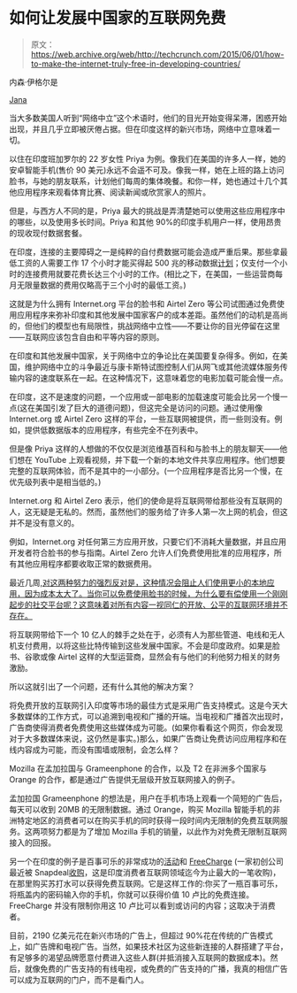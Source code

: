 # 如何让发展中国家的互联网免费 

> 原文：<https://web.archive.org/web/http://techcrunch.com/2015/06/01/how-to-make-the-internet-truly-free-in-developing-countries/>

内森·伊格尔是

[Jana](https://web.archive.org/web/20220927020536/https://www.jana.com/)

当大多数美国人听到“网络中立”这个术语时，他们的目光开始变得呆滞，困惑开始出现，并且几乎立即被厌倦占据。但在印度这样的新兴市场，网络中立意味着一切。

以住在印度班加罗尔的 22 岁女性 Priya 为例。像我们在美国的许多人一样，她的安卓智能手机(售价 90 美元)永远不会遥不可及。像我一样，她在上班的路上访问脸书，与她的朋友联系，计划他们每周的集体晚餐。和你一样，她也通过十几个其他应用程序来观看体育比赛、阅读新闻或欣赏家人的照片。

但是，与西方人不同的是，Priya 最大的挑战是弄清楚她可以使用这些应用程序中的哪些，以及使用多长时间。Priya 和其他 90%的印度手机用户一样，使用昂贵的现收现付数据套餐。

在印度，连接的主要障碍之一是纯粹的自付费数据可能会造成严重后果。那些拿最低工资的人需要工作 17 个小时才能买得起 500 兆的移动数据[计划](https://web.archive.org/web/20220927020536/http://blog.jana.com/2015/01/26/the-data-trap/)；仅支付一个小时的连接费用就要花费长达三个小时的工作。(相比之下，在美国，一些运营商每月无限量数据的费用仅略高于三个小时的最低工资。)

这就是为什么拥有 Internet.org 平台的脸书和 Airtel Zero 等公司试图通过免费使用应用程序来弥补印度和其他发展中国家客户的成本差距。虽然他们的动机是高尚的，但他们的模型也有局限性，挑战网络中立性——不要让你的目光停留在这里——互联网应该包含自由和平等内容的原则。

在印度和其他发展中国家，关于网络中立的争论比在美国要复杂得多。例如，在美国，维护网络中立的斗争最近与康卡斯特试图控制人们从网飞或其他流媒体服务传输内容的速度联系在一起。在这种情况下，这意味着您的电影加载可能会慢一点。

在印度，这不是速度的问题，一个应用或一部电影的加载速度可能会比另一个慢一点(这在美国引发了巨大的道德问题)，但这完全是访问的问题。通过使用像 Internet.org 或 Airtel Zero 这样的平台，一些互联网被提供，而一些则没有。例如，提供低数据版本的应用程序，有些完全不在列表中。

但是像 Priya 这样的人想做的不仅仅是浏览维基百科和与脸书上的朋友聊天——他们想在 YouTube 上观看视频，并下载一个新的本地文件共享应用程序。他们想要完整的互联网体验，而不是其中的一小部分。(一个应用程序是否比另一个慢，在优先级列表中是相当低的。)

Internet.org 和 Airtel Zero 表示，他们的使命是将互联网带给那些没有互联网的人，这无疑是无私的。然而，虽然他们的服务给了许多人第一次上网的机会，但这并不是没有意义的。

例如，Internet.org 对任何第三方应用开放，只要它们不消耗大量数据，并且应用开发者符合脸书的参与指南。Airtel Zero 允许人们免费使用批准的应用程序，所有其他应用程序都要收取正常的数据费用。

最近几周,[对这两种努力的强烈反对是，这种情况会阻止人们使用更小的本地应用，因为成本太大了。当你可以免费使用脸书的时候，为什么要有偿使用一个刚刚起步的社交平台呢？这意味着对所有内容一视同仁的开放、公平的互联网环境并不存在。](https://web.archive.org/web/20220927020536/https://beta.techcrunch.com/2015/05/04/facebooks-internet-org-project-is-now-a-platform/)

将互联网带给下一个 10 亿人的棘手之处在于，必须有人为那些管道、电线和无人机支付费用，以将这些比特传输到这些发展中国家。不会是印度政府。如果是脸书、谷歌或像 Airtel 这样的大型运营商，显然会有与他们的利他努力相关的财务激励。

所以这就引出了一个问题，还有什么其他的解决方案？

将免费开放的互联网引入印度等市场的最佳方式是采用广告支持模式。这是今天大多数媒体的工作方式，可以追溯到电视和广播的开端。当电视和广播首次出现时，广告商使得消费者免费使用这些媒体成为可能。(如果你看看这个网页，你会发现对于大多数媒体来说，这仍然是事实。)那么，如果广告商让免费访问应用程序和在线内容成为可能，而没有围墙或限制，会怎么样？

Mozilla 在孟加拉国与 Grameenphone 的合作，以及 T2 在非洲多个国家与 Orange 的合作，都是通过广告提供无层级开放互联网接入的例子。

孟加拉国 Grameenphone 的想法是，用户在手机市场上观看一个简短的广告后，每天可以收到 20MB 的无限制数据。通过 Orange，购买 Mozilla 智能手机的非洲特定地区的消费者可以在购买手机的同时获得一段时间内无限制的免费互联网服务。这两项努力都是为了增加 Mozilla 手机的销量，以此作为对免费无限制互联网接入的回报。

另一个在印度的例子是百事可乐的非常成功的[活动](https://web.archive.org/web/20220927020536/https://www.youtube.com/watch?v=7krmYhK3PWY)和 [FreeCharge](https://web.archive.org/web/20220927020536/https://www.freecharge.in/) (一家初创公司最近被 Snapdeal[收购](https://web.archive.org/web/20220927020536/http://articles.economictimes.indiatimes.com/2015-04-09/news/60979747_1_kunal-bahl-rohit-bansal-snapdeal)，这是印度消费者互联网领域迄今为止最大的一笔收购)，在那里购买苏打水可以获得免费互联网。它是这样工作的:你买了一瓶百事可乐，将瓶盖内的密码输入你的手机，你就可以获得价值 10 卢比的免费连接。FreeCharge 并没有限制你用这 10 卢比可以看到或访问的内容；这取决于消费者。

目前，2190 亿美元花在新兴市场的广告上，但超过 90%花在传统的广告模式上，如广告牌和电视广告。当然，如果技术社区为这些新连接的人群搭建了平台，有足够多的渴望品牌愿意付费进入这些人群(并抵消接入互联网的数据成本)。然后，就像免费的广告支持的有线电视，或免费的广告支持的广播，我真的相信广告可以成为互联网的门户，而不是看门人。